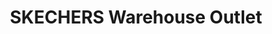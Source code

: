 ---
title: "SKECHERS Warehouse Outlet"
url: /wethersfield/skechers-warehouse-outlet/
shop: shoes
---